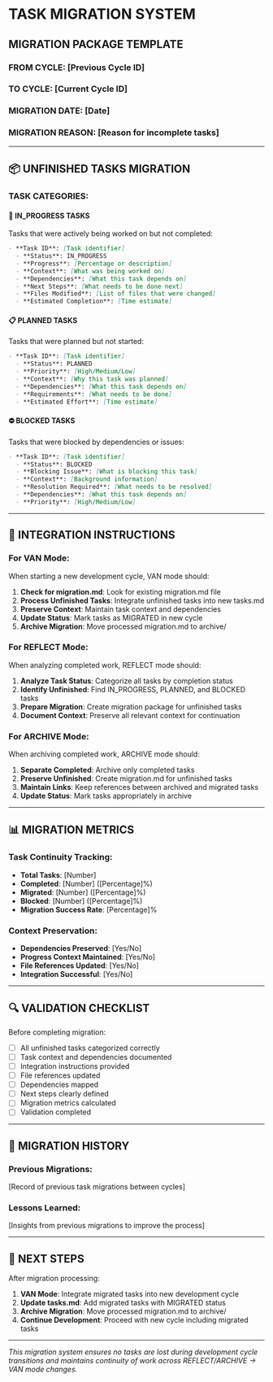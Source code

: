 # TASK MIGRATION SYSTEM

## MIGRATION PACKAGE TEMPLATE

### FROM CYCLE: [Previous Cycle ID]
### TO CYCLE: [Current Cycle ID]
### MIGRATION DATE: [Date]
### MIGRATION REASON: [Reason for incomplete tasks]

---

## 📦 UNFINISHED TASKS MIGRATION

### TASK CATEGORIES:

#### 🔄 IN_PROGRESS TASKS
Tasks that were actively being worked on but not completed:

```markdown
- **Task ID**: [Task identifier]
  - **Status**: IN_PROGRESS
  - **Progress**: [Percentage or description]
  - **Context**: [What was being worked on]
  - **Dependencies**: [What this task depends on]
  - **Next Steps**: [What needs to be done next]
  - **Files Modified**: [List of files that were changed]
  - **Estimated Completion**: [Time estimate]
```

#### 📋 PLANNED TASKS
Tasks that were planned but not started:

```markdown
- **Task ID**: [Task identifier]
  - **Status**: PLANNED
  - **Priority**: [High/Medium/Low]
  - **Context**: [Why this task was planned]
  - **Dependencies**: [What this task depends on]
  - **Requirements**: [What needs to be done]
  - **Estimated Effort**: [Time estimate]
```

#### ⛔ BLOCKED TASKS
Tasks that were blocked by dependencies or issues:

```markdown
- **Task ID**: [Task identifier]
  - **Status**: BLOCKED
  - **Blocking Issue**: [What is blocking this task]
  - **Context**: [Background information]
  - **Resolution Required**: [What needs to be resolved]
  - **Dependencies**: [What this task depends on]
  - **Priority**: [High/Medium/Low]
```

---

## 🔄 INTEGRATION INSTRUCTIONS

### For VAN Mode:
When starting a new development cycle, VAN mode should:

1. **Check for migration.md**: Look for existing migration.md file
2. **Process Unfinished Tasks**: Integrate unfinished tasks into new tasks.md
3. **Preserve Context**: Maintain task context and dependencies
4. **Update Status**: Mark tasks as MIGRATED in new cycle
5. **Archive Migration**: Move processed migration.md to archive/

### For REFLECT Mode:
When analyzing completed work, REFLECT mode should:

1. **Analyze Task Status**: Categorize all tasks by completion status
2. **Identify Unfinished**: Find IN_PROGRESS, PLANNED, and BLOCKED tasks
3. **Prepare Migration**: Create migration package for unfinished tasks
4. **Document Context**: Preserve all relevant context for continuation

### For ARCHIVE Mode:
When archiving completed work, ARCHIVE mode should:

1. **Separate Completed**: Archive only completed tasks
2. **Preserve Unfinished**: Create migration.md for unfinished tasks
3. **Maintain Links**: Keep references between archived and migrated tasks
4. **Update Status**: Mark tasks appropriately in archive

---

## 📊 MIGRATION METRICS

### Task Continuity Tracking:
- **Total Tasks**: [Number]
- **Completed**: [Number] ([Percentage]%)
- **Migrated**: [Number] ([Percentage]%)
- **Blocked**: [Number] ([Percentage]%)
- **Migration Success Rate**: [Percentage]%

### Context Preservation:
- **Dependencies Preserved**: [Yes/No]
- **Progress Context Maintained**: [Yes/No]
- **File References Updated**: [Yes/No]
- **Integration Successful**: [Yes/No]

---

## 🔍 VALIDATION CHECKLIST

Before completing migration:

- [ ] All unfinished tasks categorized correctly
- [ ] Task context and dependencies documented
- [ ] Integration instructions provided
- [ ] File references updated
- [ ] Dependencies mapped
- [ ] Next steps clearly defined
- [ ] Migration metrics calculated
- [ ] Validation completed

---

## 📝 MIGRATION HISTORY

### Previous Migrations:
[Record of previous task migrations between cycles]

### Lessons Learned:
[Insights from previous migrations to improve the process]

---

## 🚀 NEXT STEPS

After migration processing:

1. **VAN Mode**: Integrate migrated tasks into new development cycle
2. **Update tasks.md**: Add migrated tasks with MIGRATED status
3. **Archive Migration**: Move processed migration.md to archive/
4. **Continue Development**: Proceed with new cycle including migrated tasks

---

*This migration system ensures no tasks are lost during development cycle transitions and maintains continuity of work across REFLECT/ARCHIVE → VAN mode changes.*